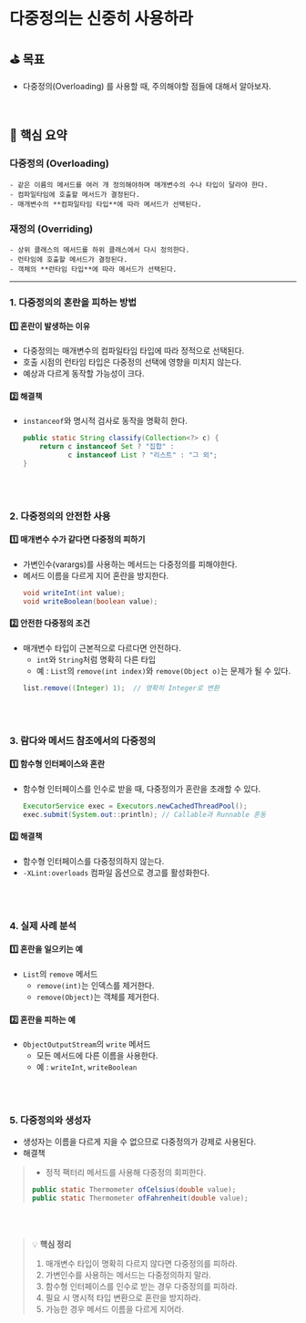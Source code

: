 # 다중정의는 신중히 사용하라

## ⛳️ 목표

- 다중정의(Overloading) 를 사용할 때, 주의해야할 점들에 대해서 알아보자.

<br>

## 📄 핵심 요약

### 다중정의 (Overloading)
    - 같은 이름의 메서드를 여러 개 정의해야하며 매개변수의 수나 타입이 달라야 한다.
    - 컴파일타임에 호출할 메서드가 결정된다.
    - 매개변수의 **컴파일타임 타입**에 따라 메서드가 선택된다.

### 재정의 (Overriding)
    - 상위 클래스의 메서드를 하위 클래스에서 다시 정의한다.
    - 런타임에 호출할 메서드가 결정된다.
    - 객체의 **런타임 타입**에 따라 메서드가 선택된다.

---

### 1. **다중정의의 혼란을 피하는 방법**

#### 1️⃣ 혼란이 발생하는 이유
- 다중정의는 매개변수의 컴파일타임 타입에 따라 정적으로 선택된다.
- 호출 시점의 런타임 타입은 다중정의 선택에 영향을 미치지 않는다.
- 예상과 다르게 동작할 가능성이 크다.

#### 2️⃣ 해결책
- `instanceof`와 명시적 검사로 동작을 명확히 한다.
  ```java
  public static String classify(Collection<?> c) {
      return c instanceof Set ? "집합" :
             c instanceof List ? "리스트" : "그 외";
  }
  ```

<br>
<br>

### 2. **다중정의의 안전한 사용**

#### 1️⃣ 매개변수 수가 같다면 다중정의 피하기
- 가변인수(varargs)를 사용하는 메서드는 다중정의를 피해야한다.
- 메서드 이름을 다르게 지어 혼란을 방지한다.
  ```java
  void writeInt(int value);
  void writeBoolean(boolean value);
  ```

#### 2️⃣ 안전한 다중정의 조건
- 매개변수 타입이 근본적으로 다르다면 안전하다.
    - `int`와 `String`처럼 명확히 다른 타입
    - 예 : `List`의 `remove(int index)`와 `remove(Object o)`는 문제가 될 수 있다.
  ```java
  list.remove((Integer) 1);  // 명확히 Integer로 변환
  ```

<br>
<br>

### 3. **람다와 메서드 참조에서의 다중정의**

#### 1️⃣ 함수형 인터페이스와 혼란
- 함수형 인터페이스를 인수로 받을 때, 다중정의가 혼란을 초래할 수 있다.
  ```java
  ExecutorService exec = Executors.newCachedThreadPool();
  exec.submit(System.out::println); // Callable과 Runnable 혼동
  ```

#### 2️⃣ 해결책
- 함수형 인터페이스를 다중정의하지 않는다.
- `-XLint:overloads` 컴파일 옵션으로 경고를 활성화한다.

<br>
<br>

### 4. **실제 사례 분석**

#### 1️⃣ 혼란을 일으키는 예
- `List`의 `remove` 메서드
    - `remove(int)`는 인덱스를 제거한다.
    - `remove(Object)`는 객체를 제거한다.

#### 2️⃣ 혼란을 피하는 예
- `ObjectOutputStream`의 `write` 메서드
    - 모든 메서드에 다른 이름을 사용한다.
    - 예 : `writeInt`, `writeBoolean`

<br>
<br>

### 5. **다중정의와 생성자**

- 생성자는 이름을 다르게 지을 수 없으므로 다중정의가 강제로 사용된다.
- 해결책
>    - 정적 팩터리 메서드를 사용해 다중정의 회피한다.
>  ```java
>  public static Thermometer ofCelsius(double value);
>  public static Thermometer ofFahrenheit(double value);
>  ```

<br>
<br>

> 💡 **핵심 정리**
>
> 1. 매개변수 타입이 명확히 다르지 않다면 다중정의를 피하라.
> 2. 가변인수를 사용하는 메서드는 다중정의하지 말라.
> 3. 함수형 인터페이스를 인수로 받는 경우 다중정의를 피하라.
> 4. 필요 시 명시적 타입 변환으로 혼란을 방지하라.
> 5. 가능한 경우 메서드 이름을 다르게 지어라.